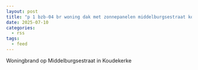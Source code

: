 ```yaml
---
layout: post
title: "p 1 bzb-04 br woning dak met zonnepanelen middelburgsestraat koudekerke 194530"
date: 2025-07-10
categories: 
  - rss
tags: 
  - feed
---
```


Woningbrand op Middelburgsestraat in Koudekerke
